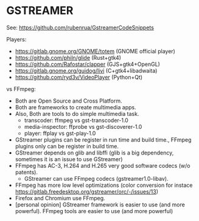GSTREAMER
=========

See: https://github.com/rubenrua/GstreamerCodeSnippets


Players:

* https://gitlab.gnome.org/GNOME/totem (GNOME official player)
* https://github.com/philn/glide (Rust+gtk4)
* https://github.com/Rafostar/clapper (GJS+gtk4+OpenGL)
* https://gitlab.gnome.org/guidog/livi (C+gtk4+libadwaita)
* https://github.com/ryd3v/VideoPlayer (Python+Qt)


vs FFmpeg:

 * Both are Open Source and Cross Platform.
 * Both are frameworks to create multimedia apps.
 * Also, Both are tools to do simple multimedia task.
   * transcoder: ffmpeg vs gst-transcoder-1.0
   * media-inspector: ffprobe vs gst-discoverer-1.0
   * player: ffplay vs gst-play-1.0
 * GStreamer plugins can be register in run time and build time., FFmpeg plugins only can be register in build time.
 * GStreamer depends on glib and libffi (glib is a big dependency, sometimes it is an issue to use GStreamer)
 * FFmpeg has AC-3, H.264 and H.265 very good software codecs (w/o patents).
   * GStreamer can use FFmpeg codecs (gstreamer1.0-libav).
 * FFmpeg has more low level optimizations (color conversion for instace https://gitlab.freedesktop.org/gstreamer/orc/-/issues/13)
 * Firefox and Chromium use FFmpeg.
 * [personal opinion] GStreamer framework is easier to use (and more powerful). FFmpeg tools are easier to use (and more powerful)
